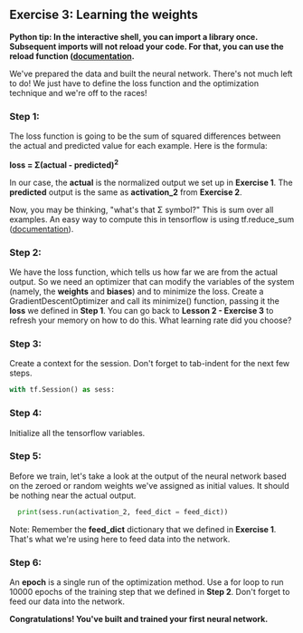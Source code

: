 ## Exercise 3: Learning the weights

**Python tip: In the interactive shell, you can import a library once. Subsequent imports will not reload your code. For that, you can use the **reload** function ([documentation](https://docs.python.org/2/library/functions.html#reload).**

We've prepared the data and built the neural network. There's not much left to do! We just have to define the loss function and the optimization technique and we're off to the races!

### Step 1:
The loss function is going to be the sum of squared differences between the actual and predicted value for each example. Here is the formula:

**loss = Σ(actual - predicted)<sup>2</sup>**

In our case, the **actual** is the normalized output we set up in **Exercise 1**. The **predicted** output is the same as **activation_2** from **Exercise 2**.

Now, you may be thinking, "what's that Σ symbol?" This is sum over all examples. An easy way to compute this in tensorflow is using tf.reduce_sum ([documentation](https://www.tensorflow.org/api_docs/python/tf/reduce_sum)).

### Step 2:
We have the loss function, which tells us how far we are from the actual output. So we need an optimizer that can modify the variables of the system (namely, the **weights** and **biases**) and to minimize the loss. Create a GradientDescentOptimizer and call its minimize() function, passing it the **loss** we defined in **Step 1**. You can go back to **Lesson 2 - Exercise 3** to refresh your memory on how to do this. What learning rate did you choose?

### Step 3:
Create a context for the session. Don't forget to tab-indent for the next few steps.

```python
with tf.Session() as sess:
```

### Step 4:
Initialize all the tensorflow variables.

### Step 5:
Before we train, let's take a look at the output of the neural network based on the zeroed or random weights we've assigned as initial values. It should be nothing near the actual output.

```python
  print(sess.run(activation_2, feed_dict = feed_dict))
```

Note: Remember the **feed_dict** dictionary that we defined in **Exercise 1**. That's what we're using here to feed data into the network.

### Step 6:
An **epoch** is a single run of the optimization method. Use a for loop to run 10000 epochs of the training step that we defined in **Step 2**. Don't forget to feed our data into the network.

**Congratulations! You've built and trained your first neural network.**
